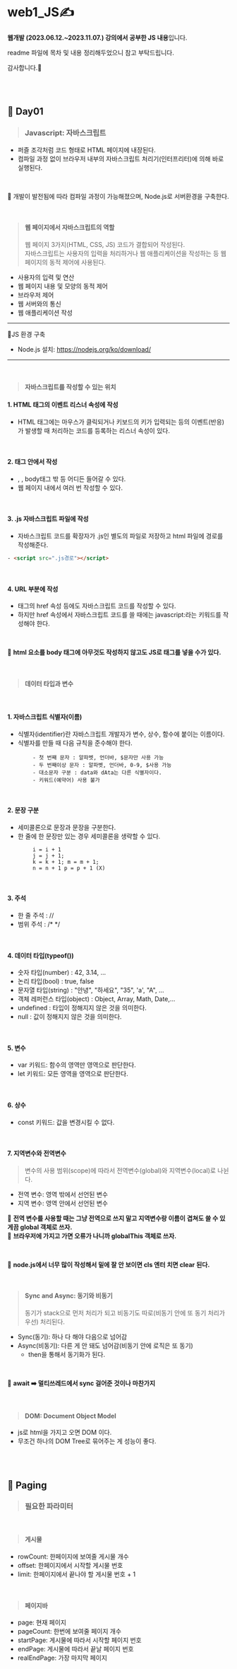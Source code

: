 # web1_JS✍️
**웹개발 (2023.06.12.~2023.11.07.) 강의에서 공부한 JS 내용**입니다.

readme 파일에 목차 및 내용 정리해두었으니 참고 부탁드립니다.

감사합니다.🥰


<br><br>

## 📝 Day01
> ### Javascript: 자바스크립트
- 퍼즐 조각처럼 코드 형태로 HTML 페이지에 내장된다.
- 컴파일 과정 없이 브라우저 내부의 자바스크립트 처리기(인터프리터)에 의해 바로 실행된다.

<br>

📌 개발이 발전됨에 따라 컴파일 과정이 가능해졌으며, Node.js로 서버환경을 구축한다.

<br>

> #### 웹 페이지에서 자바스크립트의 역할  
> 웹 페이지 3가지(HTML, CSS, JS) 코드가 결합되어 작성된다.  
> 자바스크립트는 사용자의 입력을 처리하거나 웹 애플리케이션을 작성하는 등 웹 페이지의 동적 제어에 사용된다.  
- 사용자의 입력 및 연산
- 웹 페이지 내용 및 모양의 동적 제어
- 브라우저 제어
- 웹 서버와의 통신
- 웹 애플리케이션 작성

-----------------
📌JS 환경 구축   
- Node.js 설치: https://nodejs.org/ko/download/  
-----------------

<br>

> #### 자바스크립트를 작성할 수 있는 위치  

#### 1. HTML 태그의 이벤트 리스너 속성에 작성
- HTML 태그에는 마우스가 클릭되거나 키보드의 키가 입력되는 등의 이벤트(반응)가 발생할 때 처리하는 코드를 등록하는 리스너 속성이 있다.

<br>

#### 2. <script></script>태그 안에서 작성
- <head></head>, <body></body>, body태그 밖 등 어디든 들어갈 수 있다.
- 웹 페이지 내에서 여러 번 작성할 수 있다.

<br>

#### 3. .js 자바스크립트 파일에 작성
- 자바스크립트 코드를 확장자가 .js인 별도의 파일로 저장하고 html 파일에 경로를 작성해준다.
```html
- <script src=".js경로"></script>
```

<br>

#### 4. URL 부분에 작성
- <a>태그의 href 속성 등에도 자바스크립트 코드를 작성할 수 있다.
- 하지만 href 속성에서 자바스크립트 코드를 쓸 때에는 javascript:라는 키워드를 작성해야 한다.

<br>

📌 **html 요소를 body 태그에 아무것도 작성하지 않고도 JS로 태그를 넣을 수가 있다.**

<br>

> #### 데이터 타입과 변수

<br>

#### 1. 자바스크립트 식별자(이름)
- 식별자(identifier)란 자바스크립트 개발자가 변수, 상수, 함수에 붙이는 이름이다.
- 식별자를 만들 때 다음 규칙을 준수해야 한다.
```
		- 첫 번째 문자 : 알파벳, 언더바, $문자만 사용 가능
		- 두 번째이상 문자 : 알파벳, 언더바, 0-9, $사용 가능
		- 대소문자 구분 : data와 dAta는 다른 식별자이다.
		- 키워드(예약어) 사용 불가
```

<br>

#### 2. 문장 구분
- 세미콜론으로 문장과 문장을 구분한다.
- 한 줄에 한 문장만 있는 경우 세미콜론을 생략할 수 있다.
```
		i = i + 1
		j = j + 1;
		k = k + 1; m = m + 1;
		n = n + 1 p = p + 1 (X)
```

<br>

#### 3. 주석
- 한 줄 주석 : //
- 범위 주석  : /* */

<br>

#### 4. 데이터 타입(typeof())
- 숫자 타입(number) : 42, 3.14, ...
- 논리 타입(bool) : true, false
- 문자열 타입(string) : "안녕", "하세요", "35", 'a', "A", ...
- 객체 레퍼런스 타입(object) : Object, Array, Math, Date,...
- undefined : 타입이 정해지지 않은 것을 의미한다.
- null : 값이 정해지지 않은 것을 의미한다.

<br>

#### 5. 변수
- var 키워드: 함수의 영역만 영역으로 판단한다.
- let 키워드: 모든 영역을 영역으로 판단한다.

<br>

#### 6. 상수
- const 키워드: 값을 변경시킬 수 없다.

<br>
	
#### 7. 지역변수와 전역변수
> 변수의 사용 범위(scope)에 따라서 전역변수(global)와 지역변수(local)로 나뉜다.
- 전역 변수: 영역 밖에서 선언된 변수
- 지역 변수: 영역 안에서 선언된 변수

📌 **전역 변수를 사용할 때는 그냥 전역으로 쓰지 말고 지역변수랑 이름이 겹쳐도 쓸 수 있게끔 global 객체로 쓰자.**  
📌 **브라우저에 가지고 가면 오류가 나니까 globalThis 객체로 쓰자.**


<br>

📌 **node.js에서 너무 많이 작성해서 밑에 잘 안 보이면 cls 엔터 치면 clear 된다.**


<br>

> #### Sync and Async: 동기와 비동기
> 동기가 stack으로 먼저 처리가 되고 비동기도 따로(비동기 안에 또 동기 처리가 우선) 처리된다.
- Sync(동기): 하나 다 해야 다음으로 넘어감
- Async(비동기): 다른 게 안 돼도 넘어감(비동기 안에 로직은 또 동기)
	- then을 통해서 동기화가 된다.


<br>

📌 **await ➡️ 멀티쓰레드에서 sync 걸어준 것이나 마찬가지**

<br>

> #### DOM: Document Object Model
- js로 html을 가지고 오면 DOM 이다.
- 무조건 하나의 DOM Tree로 묶어주는 게 성능이 좋다.

<br><br>

## 📝 Paging
> ### 필요한 파라미터

<br> 

> #### 게시물
- rowCount: 한페이지에 보여줄 게시물 개수
- offset: 한페이지에서 시작할 게시물 번호
- limit: 한페이지에서 끝나야 할 게시물 번호 + 1

<br> 

> #### 페이지바
- page: 현재 페이지
- pageCount: 한번에 보여줄 페이지 개수
- startPage: 게시물에 따라서 시작할 페이지 번호
- endPage: 게시물에 따라서 끝날 페이지 번호
- realEndPage: 가장 마지막 페이지














